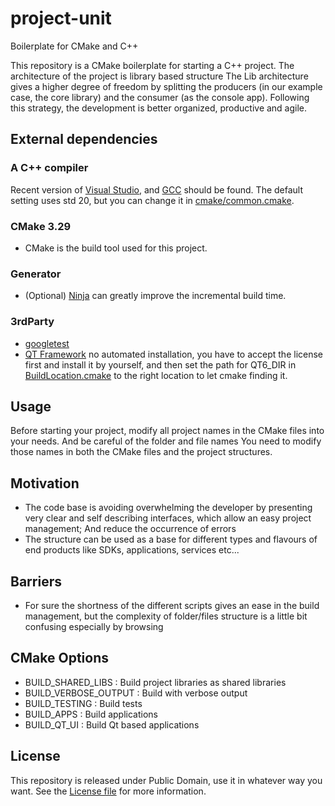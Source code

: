 # project-unit
 Boilerplate for CMake and C++

This repository is a CMake boilerplate for starting a C++ project.
The architecture of the project is library based structure
The Lib architecture gives a higher degree of freedom by splitting the producers (in our example case, the core library) and the consumer (as the console app).
Following this strategy, the development is better organized, productive and agile.

## External dependencies
### A C++ compiler
Recent version of [Visual Studio](https://www.visualstudio.com/), and [GCC](https://gcc.gnu.org/) should be found.
The default setting uses std 20, but you can change it in [cmake/common.cmake](https://github.com/medaminben/project-unit/blob/main/cmake/Common.cmake).
### CMake 3.29
- CMake is the build tool used for this project.

### Generator
- (Optional) [Ninja](https://ninja-build.org/) can greatly improve the incremental build time.

### 3rdParty
- [googletest](https://github.com/google/googletest.git)
- [QT Framework](https://www.qt.io/) no automated installation, you have to accept the license first and install it by yourself, and then set the path for QT6_DIR in [BuildLocation.cmake](https://github.com/medaminben/project-unit/blob/main/cmake/BuildLocation.cmake) to the right location to let cmake finding it.

## Usage
Before starting your project, modify all project names in the CMake files into your needs. And be careful of the folder and file names 
You need to modify those names in both the CMake files and the project structures.

## Motivation 
- The code base is avoiding overwhelming the developer by presenting very clear and self describing interfaces, which allow an easy project management; And reduce the occurrence of errors 
- The structure can be used as a base for different types and flavours of end products like SDKs, applications, services etc...
## Barriers
- For sure the shortness of the different scripts gives an ease in the build management, but the complexity of folder/files structure is a little bit confusing especially by browsing

## CMake Options
- BUILD_SHARED_LIBS : Build project libraries as shared libraries  
- BUILD_VERBOSE_OUTPUT : Build with verbose output  
- BUILD_TESTING : Build tests
- BUILD_APPS : Build applications
- BUILD_QT_UI : Build Qt based applications

## License
This repository is released under Public Domain, use it in whatever way you want. See the [License file](https://github.com/medaminben/project-unit/blob/main/LICENSE) for more information.
